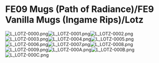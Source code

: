 # FE09 Mugs (Path of Radiance)/FE9 Vanilla Mugs (Ingame Rips)/Lotz

![L_LOTZ-0000.png](https://raw.githubusercontent.com/Klokinator/FE-Repo/main/Portrait%20Repository/FE09%20Mugs%20(Path%20of%20Radiance)/FE9%20Vanilla%20Mugs%20(Ingame%20Rips)/Lotz/L_LOTZ-0000.png "L_LOTZ-0000.png")![L_LOTZ-0001.png](https://raw.githubusercontent.com/Klokinator/FE-Repo/main/Portrait%20Repository/FE09%20Mugs%20(Path%20of%20Radiance)/FE9%20Vanilla%20Mugs%20(Ingame%20Rips)/Lotz/L_LOTZ-0001.png "L_LOTZ-0001.png")![L_LOTZ-0002.png](https://raw.githubusercontent.com/Klokinator/FE-Repo/main/Portrait%20Repository/FE09%20Mugs%20(Path%20of%20Radiance)/FE9%20Vanilla%20Mugs%20(Ingame%20Rips)/Lotz/L_LOTZ-0002.png "L_LOTZ-0002.png")![L_LOTZ-0003.png](https://raw.githubusercontent.com/Klokinator/FE-Repo/main/Portrait%20Repository/FE09%20Mugs%20(Path%20of%20Radiance)/FE9%20Vanilla%20Mugs%20(Ingame%20Rips)/Lotz/L_LOTZ-0003.png "L_LOTZ-0003.png")![L_LOTZ-0004.png](https://raw.githubusercontent.com/Klokinator/FE-Repo/main/Portrait%20Repository/FE09%20Mugs%20(Path%20of%20Radiance)/FE9%20Vanilla%20Mugs%20(Ingame%20Rips)/Lotz/L_LOTZ-0004.png "L_LOTZ-0004.png")![L_LOTZ-0005.png](https://raw.githubusercontent.com/Klokinator/FE-Repo/main/Portrait%20Repository/FE09%20Mugs%20(Path%20of%20Radiance)/FE9%20Vanilla%20Mugs%20(Ingame%20Rips)/Lotz/L_LOTZ-0005.png "L_LOTZ-0005.png")![L_LOTZ-0006.png](https://raw.githubusercontent.com/Klokinator/FE-Repo/main/Portrait%20Repository/FE09%20Mugs%20(Path%20of%20Radiance)/FE9%20Vanilla%20Mugs%20(Ingame%20Rips)/Lotz/L_LOTZ-0006.png "L_LOTZ-0006.png")![L_LOTZ-0007.png](https://raw.githubusercontent.com/Klokinator/FE-Repo/main/Portrait%20Repository/FE09%20Mugs%20(Path%20of%20Radiance)/FE9%20Vanilla%20Mugs%20(Ingame%20Rips)/Lotz/L_LOTZ-0007.png "L_LOTZ-0007.png")![L_LOTZ-0008.png](https://raw.githubusercontent.com/Klokinator/FE-Repo/main/Portrait%20Repository/FE09%20Mugs%20(Path%20of%20Radiance)/FE9%20Vanilla%20Mugs%20(Ingame%20Rips)/Lotz/L_LOTZ-0008.png "L_LOTZ-0008.png")![L_LOTZ-0009.png](https://raw.githubusercontent.com/Klokinator/FE-Repo/main/Portrait%20Repository/FE09%20Mugs%20(Path%20of%20Radiance)/FE9%20Vanilla%20Mugs%20(Ingame%20Rips)/Lotz/L_LOTZ-0009.png "L_LOTZ-0009.png")![L_LOTZ-000A.png](https://raw.githubusercontent.com/Klokinator/FE-Repo/main/Portrait%20Repository/FE09%20Mugs%20(Path%20of%20Radiance)/FE9%20Vanilla%20Mugs%20(Ingame%20Rips)/Lotz/L_LOTZ-000A.png "L_LOTZ-000A.png")![L_LOTZ-000B.png](https://raw.githubusercontent.com/Klokinator/FE-Repo/main/Portrait%20Repository/FE09%20Mugs%20(Path%20of%20Radiance)/FE9%20Vanilla%20Mugs%20(Ingame%20Rips)/Lotz/L_LOTZ-000B.png "L_LOTZ-000B.png")![L_LOTZ-000C.png](https://raw.githubusercontent.com/Klokinator/FE-Repo/main/Portrait%20Repository/FE09%20Mugs%20(Path%20of%20Radiance)/FE9%20Vanilla%20Mugs%20(Ingame%20Rips)/Lotz/L_LOTZ-000C.png "L_LOTZ-000C.png")